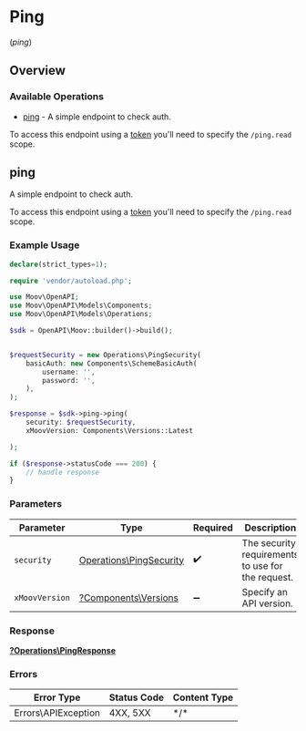 # Ping
(*ping*)

## Overview

### Available Operations

* [ping](#ping) - A simple endpoint to check auth.

To access this endpoint using a [token](https://docs.moov.io/api/authentication/access-tokens/) you'll need 
to specify the `/ping.read` scope.

## ping

A simple endpoint to check auth.

To access this endpoint using a [token](https://docs.moov.io/api/authentication/access-tokens/) you'll need 
to specify the `/ping.read` scope.

### Example Usage

```php
declare(strict_types=1);

require 'vendor/autoload.php';

use Moov\OpenAPI;
use Moov\OpenAPI\Models\Components;
use Moov\OpenAPI\Models\Operations;

$sdk = OpenAPI\Moov::builder()->build();


$requestSecurity = new Operations\PingSecurity(
    basicAuth: new Components\SchemeBasicAuth(
        username: '',
        password: '',
    ),
);

$response = $sdk->ping->ping(
    security: $requestSecurity,
    xMoovVersion: Components\Versions::Latest

);

if ($response->statusCode === 200) {
    // handle response
}
```

### Parameters

| Parameter                                                          | Type                                                               | Required                                                           | Description                                                        |
| ------------------------------------------------------------------ | ------------------------------------------------------------------ | ------------------------------------------------------------------ | ------------------------------------------------------------------ |
| `security`                                                         | [Operations\PingSecurity](../../Models/Operations/PingSecurity.md) | :heavy_check_mark:                                                 | The security requirements to use for the request.                  |
| `xMoovVersion`                                                     | [?Components\Versions](../../Models/Components/Versions.md)        | :heavy_minus_sign:                                                 | Specify an API version.                                            |

### Response

**[?Operations\PingResponse](../../Models/Operations/PingResponse.md)**

### Errors

| Error Type          | Status Code         | Content Type        |
| ------------------- | ------------------- | ------------------- |
| Errors\APIException | 4XX, 5XX            | \*/\*               |